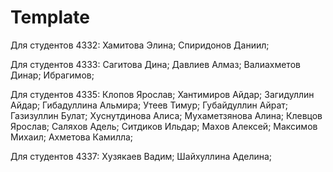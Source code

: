 # Template

Для студентов 4332:
Хамитова Элина;
Спиридонов Даниил;

Для студентов 4333:
Сагитова Дина;
Давлиев Алмаз;
Валиахметов Динар;
Ибрагимов;

Для студентов 4335:
Клопов Ярослав;
Хантимиров Айдар;
Загидуллин Айдар;
Гибадуллина Альмира;
Утеев Тимур;
Губайдуллин Айрат;
Газизуллин Булат;
Хуснутдинова Алиса;
Мухаметзянова Алина;
Клевцов Ярослав;
Саляхов Адель;
Ситдиков Ильдар;
Махов Алексей;
Максимов Михаил;
Ахметова Камилла;

Для студентов 4337:
Хузякаев Вадим;
Шайхуллина Аделина;
